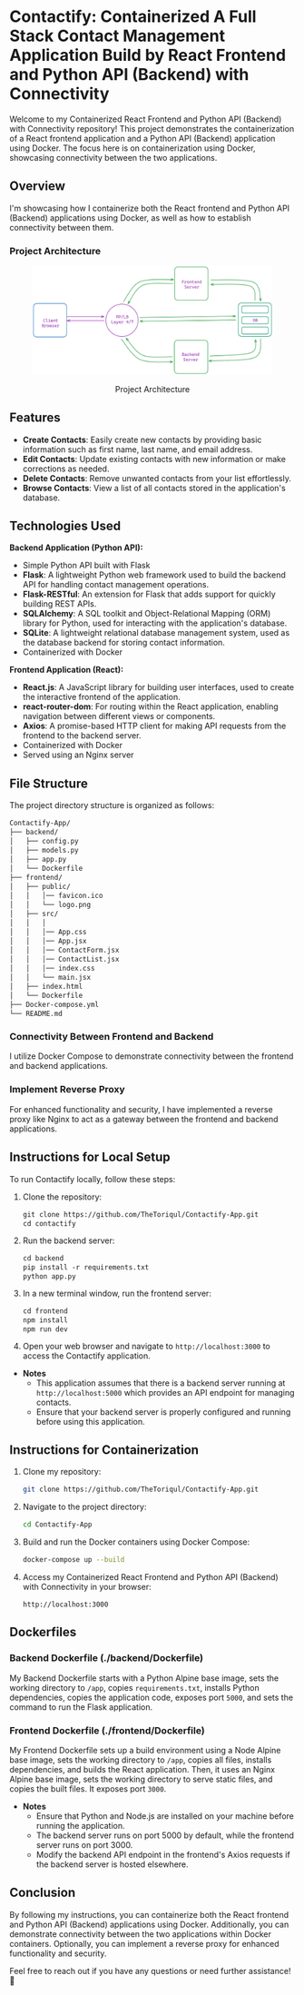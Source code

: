 # Contactify: Containerized A Full Stack Contact Management Application Build by React Frontend and Python API (Backend) with Connectivity

Welcome to my Containerized React Frontend and Python API (Backend) with Connectivity repository! This project demonstrates the containerization of a React frontend application and a Python API (Backend) application using Docker. The focus here is on containerization using Docker, showcasing connectivity between the two applications.

## Overview

I'm showcasing how I containerize both the React frontend and Python API (Backend) applications using Docker, as well as how to establish connectivity between them.

### Project Architecture

<figure > 
<p align="center">
  <img src="./system_design.png" alt="project architecture" />
  <p align="center">Project Architecture</p> 
</p>
</figure>

## Features

- **Create Contacts**: Easily create new contacts by providing basic information such as first name, last name, and email address.
- **Edit Contacts**: Update existing contacts with new information or make corrections as needed.
- **Delete Contacts**: Remove unwanted contacts from your list effortlessly.
- **Browse Contacts**: View a list of all contacts stored in the application's database.

## Technologies Used


**Backend Application (Python API):**
- Simple Python API built with Flask
- **Flask**: A lightweight Python web framework used to build the backend API for handling contact management operations.
- **Flask-RESTful**: An extension for Flask that adds support for quickly building REST APIs.
- **SQLAlchemy**: A SQL toolkit and Object-Relational Mapping (ORM) library for Python, used for interacting with the application's database.
- **SQLite**: A lightweight relational database management system, used as the database backend for storing contact information.
- Containerized with Docker


**Frontend Application (React):**
- **React.js**: A JavaScript library for building user interfaces, used to create the interactive frontend of the application.
- **react-router-dom**: For routing within the React application, enabling navigation between different views or components.
- **Axios**: A promise-based HTTP client for making API requests from the frontend to the backend server.
- Containerized with Docker
- Served using an Nginx server


## File Structure

The project directory structure is organized as follows:

```
Contactify-App/
├── backend/
│   ├── config.py
│   ├── models.py
│   ├── app.py
│   └── Dockerfile
├── frontend/
│   ├── public/
│   │   │── favicon.ico
│   │   └── logo.png
│   ├── src/
│   │   │
│   │   │── App.css
│   │   │── App.jsx
│   │   │── ContactForm.jsx
│   │   │── ContactList.jsx
│   │   │── index.css
│   │   └── main.jsx
│   ├── index.html
│   └── Dockerfile
├── Docker-compose.yml
└── README.md
```

### Connectivity Between Frontend and Backend

I utilize Docker Compose to demonstrate connectivity between the frontend and backend applications.

### Implement Reverse Proxy

For enhanced functionality and security, I have implemented a reverse proxy like Nginx to act as a gateway between the frontend and backend applications.

## Instructions for Local Setup
To run Contactify locally, follow these steps:

1. Clone the repository:
   ```
   git clone https://github.com/TheToriqul/Contactify-App.git
   cd contactify
   ```

2. Run the backend server:
   ```
   cd backend
   pip install -r requirements.txt
   python app.py
   ```

3. In a new terminal window, run the frontend server:
   ```
   cd frontend
   npm install
   npm run dev
   ```

4. Open your web browser and navigate to `http://localhost:3000` to access the Contactify application.

- **Notes**
    - This application assumes that there is a backend server running at `http://localhost:5000` which provides an API endpoint for managing contacts.
    - Ensure that your backend server is properly configured and running before using this application.

## Instructions for Containerization

1. Clone my repository:

    ```bash
    git clone https://github.com/TheToriqul/Contactify-App.git
    ```

2. Navigate to the project directory:

    ```bash
    cd Contactify-App
    ```

3. Build and run the Docker containers using Docker Compose:

    ```bash
    docker-compose up --build
    ```

4. Access my Containerized React Frontend and Python API (Backend) with Connectivity in your browser:

    ```
    http://localhost:3000
    ```

## Dockerfiles

### Backend Dockerfile (./backend/Dockerfile)

My Backend Dockerfile starts with a Python Alpine base image, sets the working directory to `/app`, copies `requirements.txt`, installs Python dependencies, copies the application code, exposes port `5000`, and sets the command to run the Flask application.

### Frontend Dockerfile (./frontend/Dockerfile)

My Frontend Dockerfile sets up a build environment using a Node Alpine base image, sets the working directory to `/app`, copies all files, installs dependencies, and builds the React application. Then, it uses an Nginx Alpine base image, sets the working directory to serve static files, and copies the built files. It exposes port `3000`.

- **Notes**
    - Ensure that Python and Node.js are installed on your machine before running the application.
    - The backend server runs on port 5000 by default, while the frontend server runs on port 3000.
    - Modify the backend API endpoint in the frontend's Axios requests if the backend server is hosted elsewhere.

## Conclusion

By following my instructions, you can containerize both the React frontend and Python API (Backend) applications using Docker. Additionally, you can demonstrate connectivity between the two applications within Docker containers. Optionally, you can implement a reverse proxy for enhanced functionality and security.

Feel free to reach out if you have any questions or need further assistance! 🚀
